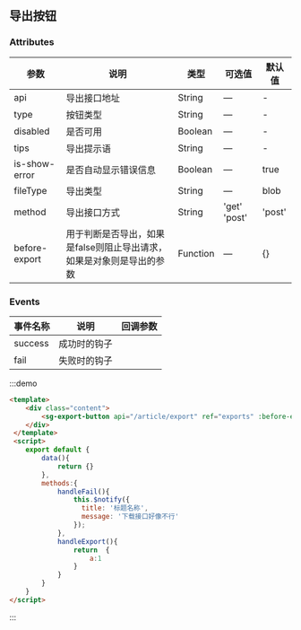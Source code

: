 ## 导出按钮


### Attributes

| 参数      | 说明          | 类型      | 可选值                           | 默认值  |
|---------- |-------------- |---------- |--------------------------------  |-------- |
| api | 导出接口地址| String | — | - |
| type | 按钮类型| String | — | - |
| disabled | 是否可用| Boolean | — | - |
| tips | 导出提示语| String | — | - |
| is-show-error | 是否自动显示错误信息| Boolean | — | true |
| fileType | 导出类型| String | — | blob |
| method | 导出接口方式| String | 'get' 'post' | 'post' |
| before-export | 用于判断是否导出，如果是false则阻止导出请求，如果是对象则是导出的参数| Function | — | {} |


### Events
| 事件名称      | 说明          | 回调参数      |
|---------- |-------------- |---------- |
| success | 成功时的钩子|  |
| fail | 失败时的钩子|  |


:::demo 
```html
<template>
    <div class="content">
        <sg-export-button api="/article/export" ref="exports" :before-export="handleExport" tips="正在导出数据,请稍后" @fail="handleFail" file-type="blob">导出</sg-export-button>
    </div>
 </template>
 <script>
    export default {
        data(){
            return {}
        },
        methods:{
            handleFail(){
                this.$notify({
                  title: '标题名称',
                  message: '下载接口好像不行'
                });
            },
            handleExport(){
                return  {
                    a:1
                }
            }
        }
    }
</script>
 ```
 :::
